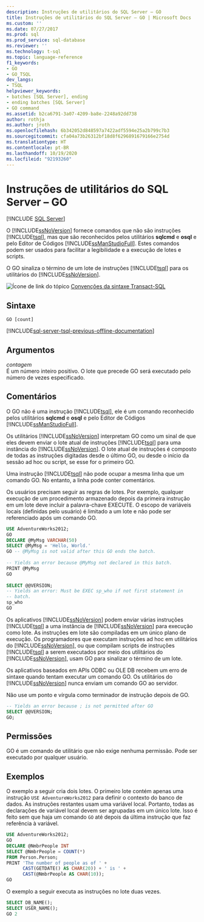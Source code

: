 ```yaml
---
description: Instruções de utilitários do SQL Server – GO
title: Instruções de utilitários do SQL Server – GO | Microsoft Docs
ms.custom: ''
ms.date: 07/27/2017
ms.prod: sql
ms.prod_service: sql-database
ms.reviewer: ''
ms.technology: t-sql
ms.topic: language-reference
f1_keywords:
- GO
- GO_TSQL
dev_langs:
- TSQL
helpviewer_keywords:
- batches [SQL Server], ending
- ending batches [SQL Server]
- GO command
ms.assetid: b2ca6791-3a07-4209-ba8e-2248a92dd738
author: rothja
ms.author: jroth
ms.openlocfilehash: 6b342052d848597a7422adf5594e25a2b799c7b3
ms.sourcegitcommit: cfa04a73b26312bf18d8f6296891679166e2754d
ms.translationtype: HT
ms.contentlocale: pt-BR
ms.lasthandoff: 10/19/2020
ms.locfileid: "92193260"
---
```

# <a name="sql-server-utilities-statements---go"></a>Instruções de utilitários do SQL Server – GO
[!INCLUDE [SQL Server](../../includes/applies-to-version/sqlserver.md)]

  O [!INCLUDE[ssNoVersion](../../includes/ssnoversion-md.md)] fornece comandos que não são instruções [!INCLUDE[tsql](../../includes/tsql-md.md)], mas que são reconhecidos pelos utilitários **sqlcmd** e **osql** e pelo Editor de Códigos [!INCLUDE[ssManStudioFull](../../includes/ssmanstudiofull-md.md)]. Estes comandos podem ser usados para facilitar a legibilidade e a execução de lotes e scripts.  
  
  O GO sinaliza o término de um lote de instruções [!INCLUDE[tsql](../../includes/tsql-md.md)] para os utilitários do [!INCLUDE[ssNoVersion](../../includes/ssnoversion-md.md)].  
  
 ![Ícone de link do tópico](../../database-engine/configure-windows/media/topic-link.gif "Ícone de link do tópico") [Convenções da sintaxe Transact-SQL](../../t-sql/language-elements/transact-sql-syntax-conventions-transact-sql.md)  
  
## <a name="syntax"></a>Sintaxe  
  
```syntaxsql  
GO [count]  
```  
  
[!INCLUDE[sql-server-tsql-previous-offline-documentation](../../includes/sql-server-tsql-previous-offline-documentation.md)]

## <a name="arguments"></a>Argumentos
 *contagem*  
 É um número inteiro positivo. O lote que precede GO será executado pelo número de vezes especificado.  
  
## <a name="remarks"></a>Comentários  
 O GO não é uma instrução [!INCLUDE[tsql](../../includes/tsql-md.md)], ele é um comando reconhecido pelos utilitários **sqlcmd** e **osql** e pelo Editor de Códigos [!INCLUDE[ssManStudioFull](../../includes/ssmanstudiofull-md.md)].  
  
 Os utilitários [!INCLUDE[ssNoVersion](../../includes/ssnoversion-md.md)] interpretam GO como um sinal de que eles devem enviar o lote atual de instruções [!INCLUDE[tsql](../../includes/tsql-md.md)] para uma instância do [!INCLUDE[ssNoVersion](../../includes/ssnoversion-md.md)]. O lote atual de instruções é composto de todas as instruções digitadas desde o último GO, ou desde o início da sessão ad hoc ou script, se esse for o primeiro GO.  
  
 Uma instrução [!INCLUDE[tsql](../../includes/tsql-md.md)] não pode ocupar a mesma linha que um comando GO. No entanto, a linha pode conter comentários.  
  
 Os usuários precisam seguir as regras de lotes. Por exemplo, qualquer execução de um procedimento armazenado depois da primeira instrução em um lote deve incluir a palavra-chave EXECUTE. O escopo de variáveis locais (definidas pelo usuário) é limitado a um lote e não pode ser referenciado após um comando GO.  
  
```sql  
USE AdventureWorks2012;  
GO  
DECLARE @MyMsg VARCHAR(50)  
SELECT @MyMsg = 'Hello, World.'  
GO -- @MyMsg is not valid after this GO ends the batch.  
  
-- Yields an error because @MyMsg not declared in this batch.  
PRINT @MyMsg  
GO  
  
SELECT @@VERSION;  
-- Yields an error: Must be EXEC sp_who if not first statement in   
-- batch.  
sp_who  
GO  
```  
  
 Os aplicativos [!INCLUDE[ssNoVersion](../../includes/ssnoversion-md.md)] podem enviar várias instruções [!INCLUDE[tsql](../../includes/tsql-md.md)] a uma instância de [!INCLUDE[ssNoVersion](../../includes/ssnoversion-md.md)] para execução como lote. As instruções em lote são compiladas em um único plano de execução. Os programadores que executam instruções ad hoc em utilitários do [!INCLUDE[ssNoVersion](../../includes/ssnoversion-md.md)], ou que compilam scripts de instruções [!INCLUDE[tsql](../../includes/tsql-md.md)] a serem executados por meio dos utilitários do [!INCLUDE[ssNoVersion](../../includes/ssnoversion-md.md)], usam GO para sinalizar o término de um lote.  
  
 Os aplicativos baseados em APIs ODBC ou OLE DB recebem um erro de sintaxe quando tentam executar um comando GO. Os utilitários do [!INCLUDE[ssNoVersion](../../includes/ssnoversion-md.md)] nunca enviam um comando GO ao servidor.  
  
 Não use um ponto e vírgula como terminador de instrução depois de GO.
 
```sql
-- Yields an error because ; is not permitted after GO  
SELECT @@VERSION;  
GO;  
```
  
## <a name="permissions"></a>Permissões  
 GO é um comando de utilitário que não exige nenhuma permissão. Pode ser executado por qualquer usuário.    
  
## <a name="examples"></a>Exemplos  
 O exemplo a seguir cria dois lotes. O primeiro lote contém apenas uma instrução `USE AdventureWorks2012` para definir o contexto do banco de dados. As instruções restantes usam uma variável local. Portanto, todas as declarações de variável local devem ser agrupadas em um único lote. Isso é feito sem que haja um comando `GO` até depois da última instrução que faz referência à variável.  
  
```sql  
USE AdventureWorks2012;  
GO  
DECLARE @NmbrPeople INT  
SELECT @NmbrPeople = COUNT(*)  
FROM Person.Person;  
PRINT 'The number of people as of ' +  
      CAST(GETDATE() AS CHAR(20)) + ' is ' +  
      CAST(@NmbrPeople AS CHAR(10));  
GO  
```  
  
 O exemplo a seguir executa as instruções no lote duas vezes.  
  
```sql  
SELECT DB_NAME();  
SELECT USER_NAME();  
GO 2  
```  
  
  
